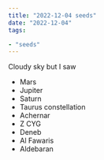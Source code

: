 ```yaml
---
title: "2022-12-04 seeds"
date: "2022-12-04"
tags:

- "seeds"
---
```


Cloudy sky but I saw
- Mars
- Jupiter
- Saturn
- Taurus constellation
- Achernar
- Z CYG
- Deneb
- Al Fawaris
- Aldebaran